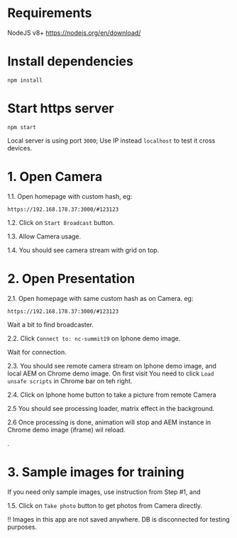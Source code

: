 # Requirements
NodeJS v8+ https://nodejs.org/en/download/

# Install dependencies
```
npm install
```

# Start https server
```
npm start
```

Local server is using port `3000`;
Use IP instead `localhost` to test it cross devices.

# 1. Open Camera

1.1. Open homepage with custom hash, eg:
```
https://192.168.178.37:3000/#123123
```
1.2. Click on `Start Broadcast` button.

1.3. Allow Camera usage.

1.4. You should see camera stream with grid on top.

# 2. Open Presentation

2.1. Open homepage with same custom hash as on Camera. eg:
```
https://192.168.178.37:3000/#123123
```
Wait a bit to find broadcaster.

2.2. Click `Connect to: nc-summit19` on Iphone demo image.

Wait for connection.

2.3. You should see remote camera stream on Iphone demo image, and local AEM on Chrome demo image.
On first visit You need to click `Load unsafe scripts` in Chrome bar on teh right.

2.4. Click on Iphone home button to take a picture from remote Camera

2.5 You should see processing loader, matrix effect in the background.

2.6 Once processing is done, animation will stop and AEM instance in Chrome demo image (iframe) wil reload.

.

# 3. Sample images for training

If you need only sample images, use instruction from Step #1, and 

1.5. Click on `Take photo` button to get photos from Camera directly.

!! Images in this app are not saved anywhere.
DB is disconnected for testing purposes.